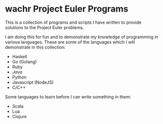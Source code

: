 # wachr Project Euler Programs
<!-- Vim: set filetype=markdown spell : -->

This is a collection of programs and scripts I have written to provide
solutions to the Project Euler problems.

I am doing this for fun and to demonstrate my knowledge of programming in
various languages. These are some of the languages which I will demonstrate in
this collection:

- Haskell
- Go (Golang)
- Ruby
- *Java*
- Python
- Javascript (NodeJS)
- C/C++

Some languages to learn before I can write something in them:
- Scala
- Lua
- Clojure

